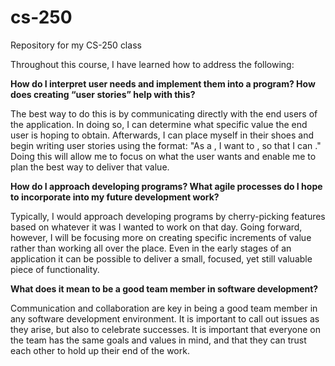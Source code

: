 # cs-250
Repository for my CS-250 class

Throughout this course, I have learned how to address the following:

**How do I interpret user needs and implement them into a program? How does creating “user stories” help with this?**

The best way to do this is by communicating directly with the end users of the application. In doing so, I can determine what specific value the end user is hoping to obtain. Afterwards, I can place myself in their shoes and begin writing user stories using the format: "As a <role>, I want to <action>, so that I can <result>." Doing this will allow me to focus on what the user wants and enable me to plan the best way to deliver that value.

**How do I approach developing programs? What agile processes do I hope to incorporate into my future development work?**
  
Typically, I would approach developing programs by cherry-picking features based on whatever it was I wanted to work on that day. Going forward, however, I will be focusing more on creating specific increments of value rather than working all over the place. Even in the early stages of an application it can be possible to deliver a small, focused, yet still valuable piece of functionality. 
  
**What does it mean to be a good team member in software development?**
  
Communication and collaboration are key in being a good team member in any software development environment. It is important to call out issues as they arise, but also to celebrate successes. It is important that everyone on the team has the same goals and values in mind, and that they can trust each other to hold up their end of the work.
